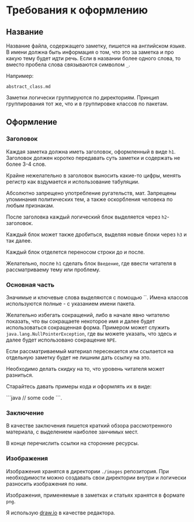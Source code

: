# Требования к оформлению

## Название

Название файла, содержащего заметку, пишется на английском языке. В имени должна быть информация о том, что это за заметка и про какую тему будет идти речь.
Если в названии более одного слова, то вместо пробела слова связываются символом `_`.

Например:

`abstract_class.md`

Заметки логически группируются по директориям.
Принцип группирования тот же, что и в группировке классов по пакетам.

## Оформление

### Заголовок

Каждая заметка должна иметь заголовок, оформленный в виде `h1`.
Заголовок должен коротко передавать суть заметки и содержать не более 3-4 слов.

Крайне нежелательно в заголовок выносить какие-то цифры, менять регистр как вздумается и использование табуляции.

Абсолютно запрещено употребление ругательств, мат.
Запрещены упоминания политических тем, а также оскорбления человека по любым признакам.

После заголовка каждый логический блок выделяется через `h2`-заголовок.

Каждый блок может также дробиться, выделяя новые блоки через `h3` и так далее.

Каждый блок отделется переносом строки до и после.

Желательно, после `h1` сделать блок `Введение`, где ввести читателя в рассматриваему тему или проблему.

### Основная часть

Значимые и ключевые слова выделяются с помощью ``.
Имена классов используются полные - с указанием имени пакета.

Желательно избегать сокращений, либо в начале явно читателю показать, что вы сокращаете некоторое имя и далее будет использоваться сокращенная форма.
Примером может служить `java.lang.NullPointerException`, где вы можете указать, что здесь и далее будет использовано сокращение `NPE`.

Если рассматриваемый материал пересекается или ссылается на отдельную заметку будет не лишним дать ссылку на это.

Необходимо делать скидку на то, что уровень читателя может разниться.

Старайтесь давать примеры кода и оформлять их в виде:

\```java
// some code
\```.

### Заключение

В качестве заключения пишется краткий обзора рассмотренного материала, с выделением наиболее занчимых мест.

В конце перечислить ссылки на сторонние ресурсы.

### Изображения

Изображения хранятся в директории `./images` репозитория.
При необходимости можно создавать свои директории внутри и логически разносить изображения по ним.

Изображения, применяемые в заметках и статьях хранятся в формате `png`.

Я использую [draw.io](https://www.draw.io/) в качестве редактора.
